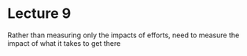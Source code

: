 # Lecture 9


Rather than measuring only the impacts of efforts, need to measure the impact of what it takes to get there
